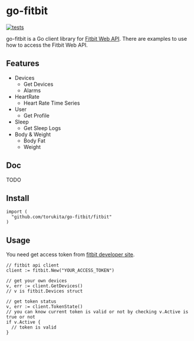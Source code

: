 # go-fitbit

[![tests](https://github.com/torukita/go-fitbit/workflows/tests/badge.svg)](https://github.com/torukita/go-fitbit/actions?query=workflow%3A"tests")

go-fitbit is a Go client library for [Fitbit Web API](https://dev.fitbit.com/build/reference/web-api/). There are examples to use how to access the Fitbit Web API.

## Features

- Devices
  - Get Devices
  - Alarms
- HeartRate
  - Heart Rate Time Series
- User
  - Get Profile
- Sleep
  - Get Sleep Logs
- Body & Weight
  - Body Fat
  - Weight

## Doc

TODO

## Install

```
import (
  "github.com/torukita/go-fitbit/fitbit"
)
```

## Usage

You need get access token from [fitbit developer site](https://dev.fitbit.com).

```
// fitbit api client
client := fitbit.New("YOUR_ACCESS_TOKEN")

// get your own devices
v, err := client.GetDevices()
// v is fitbit.Devices struct

// get token status
v, err := client.TokenState()
// you can know current token is valid or not by checking v.Active is true or not
if v.Active {
  // token is valid
}
```

